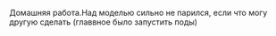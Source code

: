 Домашняя работа.Над моделью сильно не парился, если что могу другую сделать (главвное было запустить поды)
